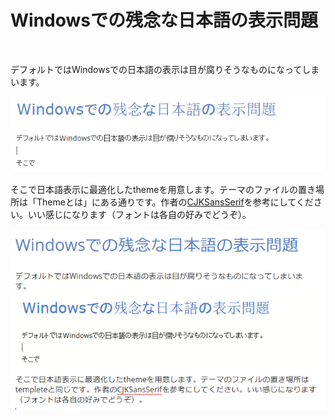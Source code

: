 Windowsでの残念な日本語の表示問題
=================================

 

デフォルトではWindowsでの日本語の表示は目が腐りそうなものになってしまいます。

![](<img/default-theme.png>)

そこで日本語表示に最適化したthemeを用意します。テーマのファイルの置き場所は「Themeとは」にある通りです。作者の[CJKSansSerif][1]を参考にしてください。いい感じになります（フォントは各自の好みでどうぞ）。

[1]: <https://gist.github.com/K-atc/d9177b2a00ebe83fb41d#file-cjksansserif-theme>

![](<img/cjk-theme.png>)
